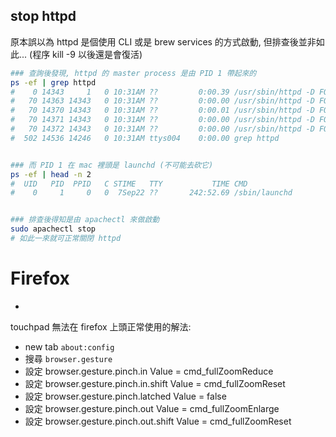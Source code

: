 
## stop httpd

原本誤以為 httpd 是個使用 CLI 或是 brew services 的方式啟動, 但排查後並非如此... (程序 kill -9 以後還是會復活)

```bash
### 查詢後發現, httpd 的 master process 是由 PID 1 帶起來的
ps -ef | grep httpd
#    0 14343     1   0 10:31AM ??         0:00.39 /usr/sbin/httpd -D FOREGROUND
#   70 14363 14343   0 10:31AM ??         0:00.00 /usr/sbin/httpd -D FOREGROUND
#   70 14370 14343   0 10:31AM ??         0:00.01 /usr/sbin/httpd -D FOREGROUND
#   70 14371 14343   0 10:31AM ??         0:00.00 /usr/sbin/httpd -D FOREGROUND
#   70 14372 14343   0 10:31AM ??         0:00.00 /usr/sbin/httpd -D FOREGROUND
#  502 14536 14246   0 10:31AM ttys004    0:00.00 grep httpd


### 而 PID 1 在 mac 裡頭是 launchd (不可能去砍它)
ps -ef | head -n 2
#  UID   PID  PPID   C STIME   TTY           TIME CMD
#    0     1     0   0  7Sep22 ??       242:52.69 /sbin/launchd


### 排查後得知是由 apachectl 來做啟動
sudo apachectl stop
# 如此一來就可正常關閉 httpd
```


# Firefox

- [](https://support.mozilla.org/bm/questions/799046)


touchpad 無法在 firefox 上頭正常使用的解法:

- new tab `about:config`
- 搜尋 `browser.gesture`
- 設定 browser.gesture.pinch.in Value = cmd_fullZoomReduce
- 設定 browser.gesture.pinch.in.shift Value = cmd_fullZoomReset
- 設定 browser.gesture.pinch.latched Value = false
- 設定 browser.gesture.pinch.out Value = cmd_fullZoomEnlarge
- 設定 browser.gesture.pinch.out.shift Value = cmd_fullZoomReset
